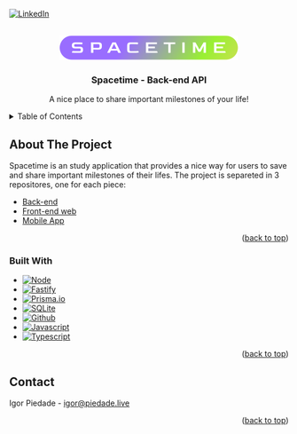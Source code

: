 <a name="Spacetime-Web"></a>

[![LinkedIn][linkedin-shield]][linkedin-url]

<!-- PROJECT LOGO -->
<br />
<div align="center">
  <a href="https://github.com/igorpiedade/spacetime_web">
    <img src="https://github.com/igorpiedade/spacetime_web/blob/main/src/assets/spacetimeLogo.svg">
  </a>

<h3 align="center">Spacetime - Back-end API</h3>

  <p align="center">
    A nice place to share important milestones of your life!
  </p>
</div>

<!-- TABLE OF CONTENTS -->
<details>
  <summary>Table of Contents</summary>
  <ol>
    <li>
      <a href="#about-the-project">About The Project</a>
      <ul>
        <li><a href="#built-with">Built With</a></li>
      </ul>
    </li>
    <li><a href="#contact">Contact</a></li>
  </ol>
</details>



<!-- ABOUT THE PROJECT -->
## About The Project

Spacetime is an study application that provides a nice way for users to save and share important milestones of their lifes. 
The project is separeted in 3 repositores, one for each piece:

  - <a href="https://github.com/igorpiedade/spacetime_api"> Back-end</a>
  - <a href="https://github.com/igorpiedade/spacetime_web"> Front-end web</a>
  - <a href="https://github.com/igorpiedade/spacetime_mobile"> Mobile App</a>

<p align="right">(<a href="#readme-top">back to top</a>)</p>



### Built With

* [![Node][Node.JS]][Nodejs-url]
* [![Fastify][Fastify.dev]][Fastify.dev-url]
* [![Prisma.io][Prisma.io]][Prisma.io-url]
* [![SQLite][SQLite.org]][SQLite-url]
* [![Github][Github.com]][Github-url]
* [![Javascript][Javascript.js]][Js-url]
* [![Typescript][Typescript.org]][Typescript-url]

<p align="right">(<a href="#readme-top">back to top</a>)</p>



<!-- GETTING STARTED -->




<!-- CONTACT -->
## Contact

Igor Piedade - igor@piedade.live 


<p align="right">(<a href="#readme-top">back to top</a>)</p>


<!-- MARKDOWN LINKS & IMAGES -->
<!-- https://www.markdownguide.org/basic-syntax/#reference-style-links -->


[linkedin-url]: https://linkedin.com/in/igorpiedade
[linkedin-shield]: https://img.shields.io/badge/-LinkedIn-black.svg?style=for-the-badge&logo=linkedin&colorB=555
[product-screenshot]: /src/assets/screenshot.png
[Github.com]: https://img.shields.io/badge/Git-F05032?style=for-the-badge&logo=git&logoColor=white
[Github-url]: https://github.com
[Javascript.js]: https://img.shields.io/badge/Javascript-F0DB4F?style=for-the-badge&logo=javascript&logoColor=F0DB4F&labelColor=black
[Js-url]: https://js.org
[Typescript.org]: https://img.shields.io/badge/Typescript-007acc?style=for-the-badge&logo=typescript&logoColor=007acc&labelColor=black
[Typescript-url]: https://www.typescriptlang.org
[Node.js]: https://img.shields.io/badge/NODE.JS-1C9631?style=for-the-badge&logo=node.js&logoColor=085014
[Nodejs-url]: https://nodejs.org
[Fastify.dev]: https://img.shields.io/badge/Fastify-black?style=for-the-badge&logo=fastify&logoColor=white
[Fastify.dev-url]: https://fastify.dev
[Prisma.io]: https://img.shields.io/badge/Prisma-2D3748?style=for-the-badge&logo=prisma
[Prisma.io-url]: https://www.prisma.io
[SQLite.org]: https://img.shields.io/badge/SQLite-003B57?style=for-the-badge&logo=SQLite
[SQLite-url]: https://www.sqlite.org